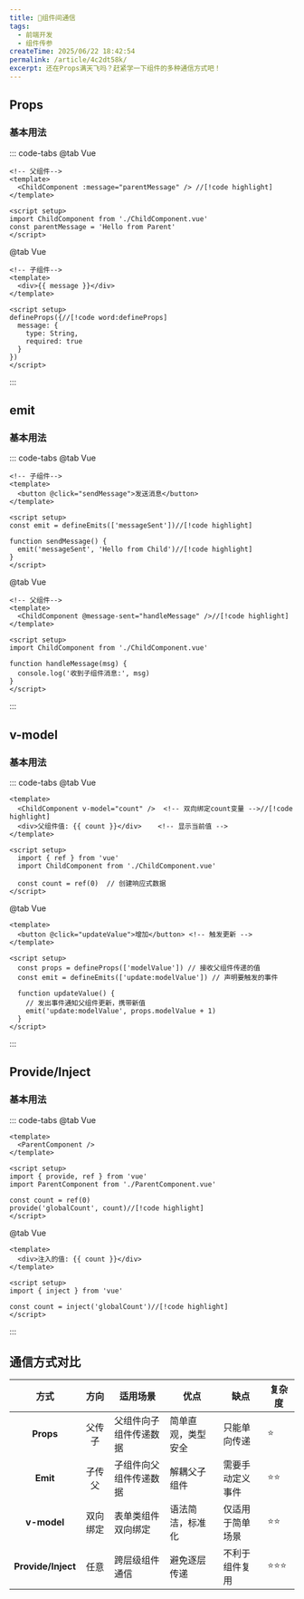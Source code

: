 ```yaml
---
title: 🐳组件间通信
tags:
  - 前端开发
  - 组件传参
createTime: 2025/06/22 18:42:54
permalink: /article/4c2dt58k/
excerpt: 还在Props满天飞吗？赶紧学一下组件的多种通信方式吧！
---
```

## Props <Badge type="tip" text="父传子" />

### 基本用法

::: code-tabs
@tab Vue
```vue
<!-- 父组件-->
<template>
  <ChildComponent :message="parentMessage" /> //[!code highlight]
</template>

<script setup>
import ChildComponent from './ChildComponent.vue'
const parentMessage = 'Hello from Parent'
</script>
```
@tab Vue
```vue
<!-- 子组件-->
<template>
  <div>{{ message }}</div>
</template>

<script setup>
defineProps({//[!code word:defineProps]
  message: {
    type: String,
    required: true
  }
})
</script>
```
:::

## emit <Badge type="warning" text="子传父" />

### 基本用法
::: code-tabs
@tab Vue
```vue
<!-- 子组件-->
<template>
  <button @click="sendMessage">发送消息</button>
</template>

<script setup>
const emit = defineEmits(['messageSent'])//[!code highlight]

function sendMessage() {
  emit('messageSent', 'Hello from Child')//[!code highlight]
}
</script>
```
@tab Vue
```vue
<!-- 父组件-->
<template>
  <ChildComponent @message-sent="handleMessage" />//[!code highlight]
</template>

<script setup>
import ChildComponent from './ChildComponent.vue'

function handleMessage(msg) {
  console.log('收到子组件消息:', msg)
}
</script>
```
:::

## v-model <Badge type="danger" text="双向绑定" />
### 基本用法
::: code-tabs
@tab Vue
```vue
<template>
  <ChildComponent v-model="count" />  <!-- 双向绑定count变量 -->//[!code highlight]
  <div>父组件值: {{ count }}</div>    <!-- 显示当前值 -->
</template>

<script setup>
  import { ref } from 'vue'
  import ChildComponent from './ChildComponent.vue'

  const count = ref(0)  // 创建响应式数据
</script>
```
@tab Vue
```vue
<template>
  <button @click="updateValue">增加</button> <!-- 触发更新 -->
</template>

<script setup>
  const props = defineProps(['modelValue']) // 接收父组件传递的值
  const emit = defineEmits(['update:modelValue']) // 声明要触发的事件

  function updateValue() {
    // 发出事件通知父组件更新，携带新值
    emit('update:modelValue', props.modelValue + 1)
  }
</script>
```
:::


## Provide/Inject <Badge type="tip" text="跨层级通信" />
### 基本用法
::: code-tabs
@tab Vue
```vue
<template>
  <ParentComponent />
</template>

<script setup>
import { provide, ref } from 'vue'
import ParentComponent from './ParentComponent.vue'

const count = ref(0)
provide('globalCount', count)//[!code highlight]
</script>
```
@tab Vue
```vue
<template>
  <div>注入的值: {{ count }}</div>
</template>

<script setup>
import { inject } from 'vue'

const count = inject('globalCount')//[!code highlight]
</script>
```
:::

## 通信方式对比

|         方式          | 方向       | 适用场景 | 优点 | 缺点 | 复杂度 |
|:-------------------:|:--------:|----------|------|------|--------|
|      **Props**      |   父传子    | 父组件向子组件传递数据 | 简单直观，类型安全 | 只能单向传递 | ⭐ |
|      **Emit**       |   子传父    | 子组件向父组件传递数据 | 解耦父子组件 | 需要手动定义事件 | ⭐⭐ |
|     **v-model**     |   双向绑定   | 表单类组件双向绑定 | 语法简洁，标准化 | 仅适用于简单场景 | ⭐⭐ |
| **Provide/Inject**  |    任意    | 跨层级组件通信 | 避免逐层传递 | 不利于组件复用 | ⭐⭐⭐ |
